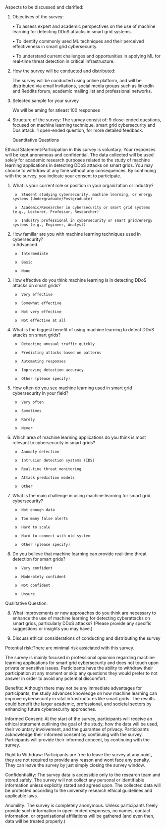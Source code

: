 Aspects to be discussed and clarified:
1.	Objectives of the survey:

	• To assess expert and academic perspectives on the use of machine learning for detecting DDoS attacks in 
          smart grid systems.
		
	• To identify commonly used ML techniques and their perceived effectiveness in smart grid cybersecurity.
	
	• To understand current challenges and opportunities in applying ML for real-time threat detection in critical 
	  infrastructure.


   
3.	How the survey will be conducted and distributed:
   
   	The survey will be conducted using online platform, and will be distributed via email Invitations, social media 	groups 
        such as linkedIn and Reddits forum, academic mailing list and professional networks.
  	
6.	Selected sample for your survey
   
   	We will be aming for atleast 100 responses
  	
8.	Structure of the survey:
   	The survey consist of:
  	9 close-ended questions, focused on machine learning technique, smart grid cybersecurity and Dos attack.
  	1 open-ended question, for more detailed feedback. 
   
     Quantitative Questions


   Ethical Statement:Participation in this survey is voluntary. Your responses will be kept anonymous and confidential. The data 	   collected will be used solely for academic research purposes related to the study of machine learning applications in detecting DDoS 
   attacks on smart grids. You may choose to withdraw at any time without any consequences. By continuing with the survey, you indicate 
   your consent to participate.

    
1.	What is your current role or position in your organization or industry?

         
         o	Student studying cybersecurity, machine learning, or energy systems (Undergraduate/Postgraduate)
         
         o	Academic/Researcher in cybersecurity or smart grid systems (e.g., Lecturer, Professor, Researcher)
         
         o	Industry professional in cybersecurity or smart grid/energy systems (e.g., Engineer, Analyst)
           	

2.	How familiar are you with machine learning techniques used in cybersecurity?          
         o	Advanced
         
         o	Intermediate
         
         o	Basic
         
         o	None
  
3.	How effective do you think machine learning is in detecting DDoS attacks on smart grids?
         
         o	Very effective
         
         o	Somewhat effective         
         
         o	Not very effective
         
         o	Not effective at all
            
4.	What is the biggest benefit of using machine learning to detect DDoS attacks on smart grids?   
          
         o	Detecting unusual traffic quickly
         
         o	Predicting attacks based on patterns
         
         o	Automating responses
         
         o	Improving detection accuracy
         
         o	Other (please specify)

      
5.	How often do you see machine learning used in smart grid cybersecurity in your field?
               
         o	Very often
         
         o	Sometimes
         
         o	Rarely
         
         o	Never
            
6.	Which area of machine learning applications do you think is most relevant to cybersecurity in smart grids?  

         o	Anomaly detection
         
         o	Intrusion detection systems (IDS)
         
         o	Real-time threat monitoring
         
         o	Attack prediction models
         
         o	Other
            

7.	What is the main challenge in using machine learning for smart grid 		cybersecurity?

         o	Not enough data
         
         o	Too many false alerts
         
         o	Hard to scale
         
         o	Hard to connect with old system
         
         o	Other (please specify)
                   
8.	Do you believe that machine learning can provide real-time threat 		detection for smart grids?
                  	
         o	Very confident
         
         o	Moderately confident
         
         o	Not confident
         
         o	Unsure

   
   Qualitative Question:
   
   8.	What improvements or new approaches do you think are necessary to enhance the use of machine learning for detecting cyberattacks 
       on smart grids, particularly DDoS attacks?
   (Please provide any specific suggestions or insights you may have.)

7.	Discuss ethical considerations of conducting and distributing the survey


Potential risk:There are minimal risk assiciated with this survey. 

 The survey is mainly focused in professional opionion regarding machine learning applications for smart grid cybersecurity and does not touch upon private or sensitive issues. Participants have the ability to withdraw their participation at any moment or skip any questions they would prefer to not answer in order to avoid any potential discomfort.


 Benefits: Although there may not be any immediate advantages for participants, the study advances knowledge on how machine learning can improve cybersecurity in vital infrastructures like smart grids. The results could benefit the larger academic, professional, and societal sectors by enhancing future cybersecurity approaches.

 

 Informed Consent: At the start of the survey, participants will receive an ethical statement outlining the goal of the study, how the data will be used, their voluntary involvement, and the guarantee of privacy. Participants acknowledge their informed consent by continuing with the survey. Participants will provide 
their informed concent, by continuing with the survey.

 

 Right to Withdraw: Participants are free to leave the survey at any point, they are not required to provide any reason and wont face any penalty. They can leave the survey by just simply closing the survey window.

 

 Confidentiality: The survey data is accessible only to the research team and stored safely. The survey will not collect any personal or identifiable information unless explicitly stated and agreed upon. The collected data will be protected 
according to the university research ethical guidelines and applicable laws.


Anomility: The survey is completely anonymous. Unless participants freely 
provide such information in open-ended responses, no names, contact 
information, or organisational affiliations will be gathered (and even then, data will be treated properly.)
